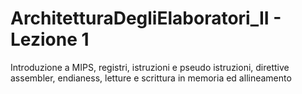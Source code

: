 # ArchitetturaDegliElaboratori_II - Lezione 1
Introduzione a MIPS, registri, istruzioni e pseudo istruzioni, direttive assembler, endianess, letture e scrittura in memoria ed allineamento
